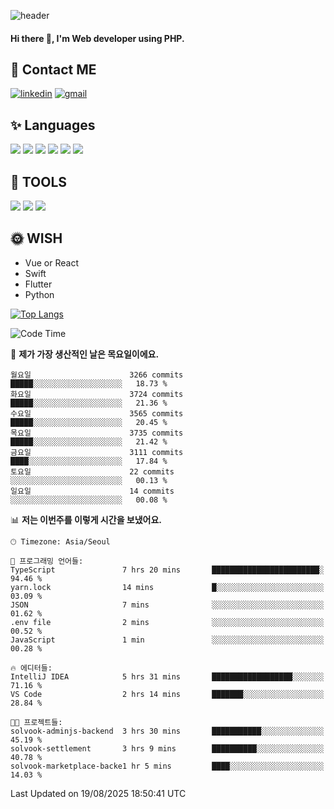 ![header](https://capsule-render.vercel.app/api?type=waving&color=auto&height=300&section=header&text=Elin&fontSize=90&animation=twinkling)

#### Hi there 👋, I'm <b>Web developer</b> using PHP. ####

<!--
- 🔭 I’m currently working on Uniwill
- 🌱 I’m currently learning Vue or React or Python.
-->

<!---#### I am PHP developer --->

## 💌 Contact ME ###
[<img src='https://img.shields.io/badge/-EunjiKo-%230A66C2?style=flat-square&logo=LinkedIn&logoColor=white' alt='linkedin'>](https://www.linkedin.com/in/https://www.linkedin.com/in/eunji-ko-00a907164//)  [<img src='https://img.shields.io/badge/-einee214%40gmail.com-%23EA4335?style=flat-square&logo=Gmail&logoColor=white' alt='gmail'>](einee214@gmail.com)  


## ✨ Languages
<img src='https://img.shields.io/badge/-PHP-%23777BB4?style=for-the-badge&logo=PHP&logoColor=white'> <img src='https://img.shields.io/badge/-Laravel-%23FF2D20?style=for-the-badge&logo=Laravel&logoColor=white'> <img src='https://img.shields.io/badge/Jquery-%230769AD?style=for-the-badge&logo=Jquery&logoColor=white'> <img src='https://img.shields.io/badge/CSS3-%231572B6?style=for-the-badge&logo=CSS3&logoColor=white'> <img src='https://img.shields.io/badge/Bootstrap-%237952B3?style=for-the-badge&logo=Bootstrap&logoColor=white' > <img src='https://img.shields.io/badge/MySQL-%234479A1?style=for-the-badge&logo=MySQL&logoColor=white' >

## 🌷 TOOLS
<img src='https://img.shields.io/badge/PHPSTORM-%23000000?style=for-the-badge&logo=PhpStorm&logoColor=white' > <img src='https://img.shields.io/badge/GitLab-%23FCA121?style=for-the-badge&logo=GitLab&logoColor=white' > <img src='https://img.shields.io/badge/GitHub-%23181717?style=for-the-badge&logo=GitHub&logoColor=white'>


## 🌞 WISH
- Vue or React
- Swift
- Flutter
- Python


[![Top Langs](https://github-readme-stats.vercel.app/api/top-langs/?username=ein214&layout=compact)](https://github.com/anuraghazra/github-readme-stats)

<!--START_SECTION:waka-->
![Code Time](http://img.shields.io/badge/Code%20Time-4%2C396%20hrs%2029%20mins-blue)

📅 **제가 가장 생산적인 날은 목요일이에요.** 

```text
월요일                      3266 commits        █████░░░░░░░░░░░░░░░░░░░░   18.73 % 
화요일                      3724 commits        █████░░░░░░░░░░░░░░░░░░░░   21.36 % 
수요일                      3565 commits        █████░░░░░░░░░░░░░░░░░░░░   20.45 % 
목요일                      3735 commits        █████░░░░░░░░░░░░░░░░░░░░   21.42 % 
금요일                      3111 commits        ████░░░░░░░░░░░░░░░░░░░░░   17.84 % 
토요일                      22 commits          ░░░░░░░░░░░░░░░░░░░░░░░░░   00.13 % 
일요일                      14 commits          ░░░░░░░░░░░░░░░░░░░░░░░░░   00.08 % 
```


📊 **저는 이번주를 이렇게 시간을 보냈어요.** 

```text
🕑︎ Timezone: Asia/Seoul

💬 프로그래밍 언어들: 
TypeScript               7 hrs 20 mins       ████████████████████████░   94.46 % 
yarn.lock                14 mins             █░░░░░░░░░░░░░░░░░░░░░░░░   03.09 % 
JSON                     7 mins              ░░░░░░░░░░░░░░░░░░░░░░░░░   01.62 % 
.env file                2 mins              ░░░░░░░░░░░░░░░░░░░░░░░░░   00.52 % 
JavaScript               1 min               ░░░░░░░░░░░░░░░░░░░░░░░░░   00.28 % 

🔥 에디터들: 
IntelliJ IDEA            5 hrs 31 mins       ██████████████████░░░░░░░   71.16 % 
VS Code                  2 hrs 14 mins       ███████░░░░░░░░░░░░░░░░░░   28.84 % 

🐱‍💻 프로젝트들: 
solvook-adminjs-backend  3 hrs 30 mins       ███████████░░░░░░░░░░░░░░   45.19 % 
solvook-settlement       3 hrs 9 mins        ██████████░░░░░░░░░░░░░░░   40.78 % 
solvook-marketplace-backe1 hr 5 mins         ████░░░░░░░░░░░░░░░░░░░░░   14.03 % 
```


 Last Updated on 19/08/2025 18:50:41 UTC
<!--END_SECTION:waka-->

<!---![GitHub stats](https://github-readme-stats.vercel.app/api?username=ein214&show_icons=true&theme=dracula)  --->



